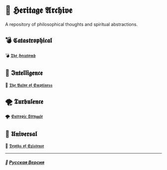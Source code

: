 # 📁 𝕳𝖊𝖗𝖎𝖙𝖆𝖌𝖊 𝕬𝖗𝖈𝖍𝖎𝖛𝖊
<p align="justify">A repository of philosophical thoughts and spiritual abstractions.</p>

## 💣 𝕮𝖆𝖙𝖆𝖘𝖙𝖗𝖔𝖕𝖍𝖎𝖈𝖆𝖑
💣 [𝕿𝖍𝖊 𝕳𝖊𝖈𝖆𝖙𝖔𝖒𝖇](catastrophical/the_hecatomb/english.md)

## 🧠 𝕴𝖓𝖙𝖊𝖑𝖑𝖎𝖌𝖊𝖓𝖈𝖊
🧠 [𝕿𝖍𝖊 𝖁𝖆𝖑𝖚𝖊 𝖔𝖋 𝕰𝖒𝖕𝖙𝖎𝖓𝖊𝖘𝖘](general/intelligence/the_value_of_emptiness/russian.md)

## 🌪️ 𝕿𝖚𝖗𝖇𝖚𝖑𝖊𝖓𝖈𝖊
🌪️ [𝕰𝖓𝖙𝖗𝖔𝖕𝖎𝖈 𝕾𝖙𝖗𝖚𝖌𝖌𝖑𝖊](turbulence/entropic_struggle/english.md)

## 🌌 𝖀𝖓𝖎𝖛𝖊𝖗𝖘𝖆𝖑
🌌 [𝕯𝖊𝖕𝖙𝖍𝖘 𝖔𝖋 𝕰𝖝𝖎𝖘𝖙𝖊𝖓𝖈𝖊](universal/depth_of_existence/english.md)

***

##### 🌻 [Русская Версия](index-2.md)
